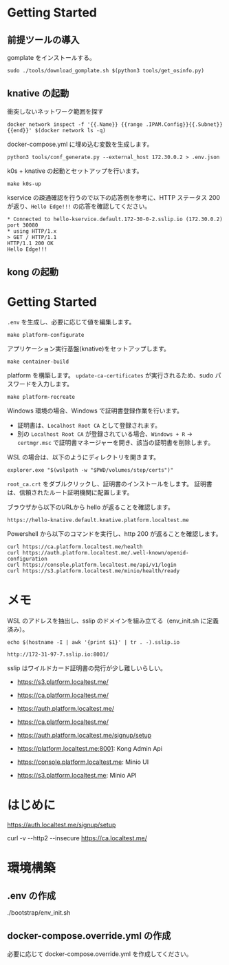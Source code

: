 # Getting Started

## 前提ツールの導入

gomplate をインストールする。

```
sudo ./tools/download_gomplate.sh $(python3 tools/get_osinfo.py)
```

## knative の起動

衝突しないネットワーク範囲を探す

```
docker network inspect -f '{{.Name}} {{range .IPAM.Config}}{{.Subnet}} {{end}}' $(docker network ls -q)
```

docker-compose.yml に埋め込む変数を生成します。

```
python3 tools/conf_generate.py --external_host 172.30.0.2 > .env.json
```

k0s + knative の起動とセットアップを行います。

```
make k0s-up
```

kservice の疎通確認を行うので以下の応答例を参考に、HTTP ステータス 200 が返り、`Hello Edge!!!` の応答を確認してください。

```
* Connected to hello-kservice.default.172-30-0-2.sslip.io (172.30.0.2) port 30080
* using HTTP/1.x
> GET / HTTP/1.1
HTTP/1.1 200 OK
Hello Edge!!!
```


## kong の起動






# Getting Started

`.env` を生成し、必要に応じて値を編集します。

```
make platform-configurate
```

アプリケーション実行基盤(knative)をセットアップします。

```
make container-build
```


platform を構築します。
`update-ca-certificates` が実行されるため、sudo パスワードを入力します。

```
make platform-recreate
```

Windows 環境の場合、Windows で証明書登録作業を行います。

* 証明書は、`Localhost Root CA` として登録されます。
* 別の `Localhost Root CA` が登録されている場合、`Windows + R` -> `certmgr.msc` で証明書マネージャーを開き、該当の証明書を削除します。


WSL の場合は、以下のようにディレクトリを開きます。

```
explorer.exe "$(wslpath -w "$PWD/volumes/step/certs")"
```

`root_ca.crt` をダブルクリックし、証明書のインストールをします。
証明書は、信頼されたルート証明機関に配置します。


ブラウザから以下のURLから hello が返ることを確認します。

```
https://hello-knative.default.knative.platform.localtest.me
```


Powershell から以下のコマンドを実行し、http 200 が返ることを確認します。

```
curl https://ca.platform.localtest.me/health
curl https://auth.platform.localtest.me/.well-known/openid-configuration 
curl https://console.platform.localtest.me/api/v1/login
curl https://s3.platform.localtest.me/minio/health/ready
```


# メモ

WSL のアドレスを抽出し、sslip のドメインを組み立てる（env_init.sh に定義済み）。

```
echo $(hostname -I | awk '{print $1}' | tr . -).sslip.io
```

```
http://172-31-97-7.sslip.io:8001/
```

sslip はワイルドカード証明書の発行が少し難しいらしい。



* https://s3.platform.localtest.me/
* https://ca.platform.localtest.me/
* https://auth.platform.localtest.me/

* https://ca.platform.localtest.me/
* https://auth.platform.localtest.me/signup/setup
* https://platform.localtest.me:8001: Kong Admin Api
* https://console.platform.localtest.me: Minio UI
* https://s3.platform.localtest.me: Minio API

# はじめに

https://auth.localtest.me/signup/setup


curl -v --http2 --insecure https://ca.localtest.me/



# 環境構築

## .env の作成

./bootstrap/env_init.sh

## docker-compose.override.yml の作成

必要に応じて docker-compose.override.yml を作成してください。
